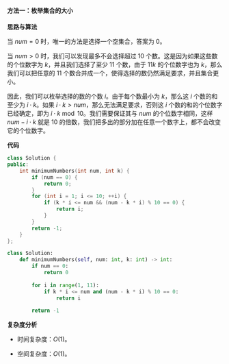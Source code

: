 #### 方法一：枚举集合的大小

**思路与算法**

当 $\textit{num} = 0$ 时，唯一的方法是选择一个空集合，答案为 $0$。

当 $\textit{num} > 0$ 时，我们可以发现最多不会选择超过 $10$ 个数。这是因为如果这些数的个位数字为 $k$，并且我们选择了至少 $11$ 个数，由于 $11k$ 的个位数字也为 $k$，那么我们可以把任意的 $11$ 个数合并成一个，使得选择的数仍然满足要求，并且集合更小。

因此，我们可以枚举选择的数的个数 $i$。由于每个数最小为 $k$，那么这 $i$ 个数的和至少为 $i \cdot k$。如果 $i \cdot k > \textit{num}$，那么无法满足要求，否则这 $i$ 个数的和的个位数字已经确定，即为 $i \cdot k \bmod 10$。我们需要保证其与 $\textit{num}$ 的个位数字相同，这样 $\textit{num} - i \cdot k$ 就是 $10$ 的倍数，我们把多出的部分加在任意一个数字上，都不会改变它的个位数字。

**代码**

```C++ [sol1-C++]
class Solution {
public:
    int minimumNumbers(int num, int k) {
        if (num == 0) {
            return 0;
        }
        for (int i = 1; i <= 10; ++i) {
            if (k * i <= num && (num - k * i) % 10 == 0) {
                return i;
            }
        }
        return -1;
    }
};
```

```Python [sol1-Python3]
class Solution:
    def minimumNumbers(self, num: int, k: int) -> int:
        if num == 0:
            return 0
        
        for i in range(1, 11):
            if k * i <= num and (num - k * i) % 10 == 0:
                return i
        
        return -1
```

**复杂度分析**

- 时间复杂度：$O(1)$。

- 空间复杂度：$O(1)$。